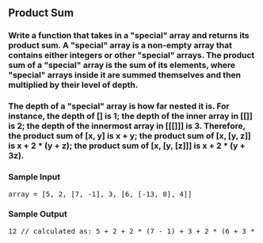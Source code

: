  ## Product Sum 
### Write a function that takes in a "special" array and returns its product sum. A "special" array is a non-empty array that contains either integers or other "special" arrays. The product sum of a "special" array is the sum of its elements, where "special" arrays inside it are summed themselves and then multiplied by their level of depth.

### The depth of a "special" array is how far nested it is. For instance, the depth of <span>[]</span> is <span>1</span>; the depth of the inner array in <span>[[]]</span> is <span>2</span>; the depth of the innermost array in <span>[[[]]]</span> is <span>3</span>. Therefore, the product sum of <span>[x, y]</span> is <span>x + y</span>; the product sum of <span>[x, [y, z]]</span> is <span>x + 2 * (y + z)</span>; the product sum of <span>[x, [y, [z]]]</span> is <span>x + 2 * (y + 3z)</span>.


<h3>Sample Input</h3>
<pre><span class="CodeEditor-promptParameter">array</span> = [5, 2, [7, -1], 3, [6, [-13, 8], 4]]
</pre>
<h3>Sample Output</h3>
<pre>12 <span class="CodeEditor-promptComment">// calculated as: 5 + 2 + 2 * (7 - 1) + 3 + 2 * (6 + 3 * (-13 + 8) + 4)</span>
</pre>
